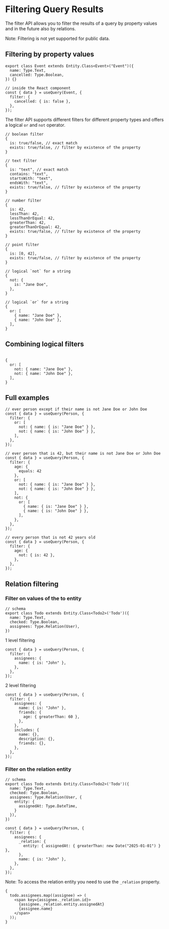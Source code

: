 # Filtering Query Results

The filter API allows you to filter the results of a query by property values and in the future also by relations.

Note: Filtering is not yet supported for public data.

## Filtering by property values

```tsx
export class Event extends Entity.Class<Event>("Event")({
  name: Type.Text,
  cancelled: Type.Boolean,
}) {}

// inside the React component
const { data } = useQuery(Event, {
  filter: {
    cancelled: { is: false },
  },
});
```

The filter API supports different filters for different property types and offers a logical `or` and `not` operator.

```tsx
// boolean filter
{
  is: true/false, // exact match
  exists: true/false, // filter by existence of the property
}

// text filter
{
  is: "text", // exact match
  contains: "text",
  startsWith: "text",
  endsWith: "text",
  exists: true/false, // filter by existence of the property
}

// number filter
{
  is: 42,
  lessThan: 42,
  lessThanOrEqual: 42,
  greaterThan: 42,
  greaterThanOrEqual: 42,
  exists: true/false, // filter by existence of the property
}

// point filter
{
  is: [0, 42],
  exists: true/false, // filter by existence of the property
}

// logical `not` for a string
{
  not: {
    is: "Jane Doe",
  },
}

// logical `or` for a string
{
  or: [
    { name: "Jane Doe" },
    { name: "John Doe" },
  ],
}
```

## Combining logical filters

```tsx

{
  or: [
    not: { name: "Jane Doe" },
    not: { name: "John Doe" },
  ],
}
```

## Full examples

```tsx
// ever person except if their name is not Jane Doe or John Doe
const { data } = useQuery(Person, {
  filter: {
    or: [
      not: { name: { is: "Jane Doe" } },
      not: { name: { is: "John Doe" } },
    ],
  },
});

// ever person that is 42, but their name is not Jane Doe or John Doe
const { data } = useQuery(Person, {
  filter: {
    age: {
      equals: 42
    },
    or: [
      not: { name: { is: "Jane Doe" } },
      not: { name: { is: "John Doe" } },
    ],
    not: {
      or: [
        { name: { is: "Jane Doe" } },
        { name: { is: "John Doe" } },
      ],
    },
  },
});

// every person that is not 42 years old
const { data } = useQuery(Person, {
  filter: {
    age: {
      not: { is: 42 },
    },
  },
});
```

## Relation filtering

### Filter on values of the to entity

```tsx
// schema
export class Todo extends Entity.Class<Todo2>('Todo')({
  name: Type.Text,
  checked: Type.Boolean,
  assignees: Type.Relation(User),
})
```

1 level filtering

```tsx
const { data } = useQuery(Person, {
  filter: {
    assignees: {
      name: { is: "John" },
    },
  },
});
```

2 level filtering

```tsx
const { data } = useQuery(Person, {
  filter: {
    assignees: {
      name: { is: "John" },
      friends: {
        age: { greaterThan: 60 },
      },
    },
    includes: {
      name: {},
      description: {},
      friends: {},
    },
  },
});
```

### Filter on the relation entity

```tsx
// schema
export class Todo extends Entity.Class<Todo2>('Todo')({
  name: Type.Text,
  checked: Type.Boolean,
  assignees: Type.Relation(User, {
    entity: {
      assignedAt: Type.DateTime,
    }
  }),
})
```

```tsx
const { data } = useQuery(Person, {
  filter: {
    assignees: {
      _relation: {
        entity: { assignedAt: { greaterThan: new Date("2025-01-01") } },
      },
      name: { is: "John" },
    },
  },
});
```

Note: To access the relation entity you need to use the `_relation` property.

```tsx
{
  todo.assignees.map((assignee) => (
    <span key={assignee._relation.id}>
      {assignee._relation.entity.assignedAt}
      {assignee.name}
    </span>
  ));
}
```
